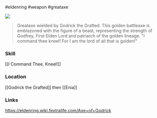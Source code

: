 #eldenring #weapon #greataxe

![](https://eldenring.wiki.fextralife.com/file/Elden-Ring/axe_of_godrick_greataxe_weapon_elden_ring_wiki_guide_200px.png)

>Greataxe wielded by Godrick the Grafted. This golden battleaxe is emblazoned with the figure of a beast, representing the strength of Godfrey, First Elden Lord and patriarch of the golden lineage.
>"I command thee kneel! For I am the lord of all that is golden!"
### Skill
[[I Command Thee, Kneel!]]
### Location
[[Godrick the Grafted]] then [[Enia]]
### Links
https://eldenring.wiki.fextralife.com/Axe+of+Godrick